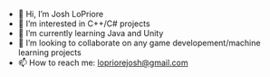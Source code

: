 - 👋 Hi, I’m Josh LoPriore
- 👀 I’m interested in C++/C# projects
- 🌱 I’m currently learning Java and Unity
- 💞️ I’m looking to collaborate on any game developement/machine learning projects 
- 📫 How to reach me: lopriorejosh@gmail.com

<!---
lopriorejosh/lopriorejosh is a ✨ special ✨ repository because its `README.md` (this file) appears on your GitHub profile.
You can click the Preview link to take a look at your changes.
--->

